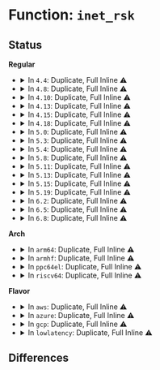 # Function: <code>inet_rsk</code>

## Status
<b>Regular</b>
<ul>
<li>
<details>
<summary>In <code>4.4</code>: Duplicate, Full Inline ⚠️</summary>

**Collision:** Static Duplication

**Inline:** Full

**Transformation:** False

**Instances:**

```
In net/ipv4/inet_connection_sock.c (0)
Location: include/net/inet_sock.h:103
Inline: True
```
```
In net/ipv4/tcp_input.c (0)
Location: include/net/inet_sock.h:103
Inline: True
```
```
In net/ipv4/tcp_output.c (0)
Location: include/net/inet_sock.h:103
Inline: True
```
```
In net/ipv4/tcp_timer.c (0)
Location: include/net/inet_sock.h:103
Inline: True
```
```
In net/ipv4/tcp_ipv4.c (0)
Location: include/net/inet_sock.h:103
Inline: True
```
```
In net/ipv4/tcp_minisocks.c (0)
Location: include/net/inet_sock.h:103
Inline: True
```
```
In net/ipv4/tcp_metrics.c (0)
Location: include/net/inet_sock.h:103
Inline: True
```
```
In net/ipv4/syncookies.c (0)
Location: include/net/inet_sock.h:103
Inline: True
```
```
In net/ipv4/cipso_ipv4.c (0)
Location: include/net/inet_sock.h:103
Inline: True
```
```
In net/ipv6/tcp_ipv6.c (0)
Location: include/net/inet_sock.h:103
Inline: True
```
```
In net/ipv6/inet6_connection_sock.c (0)
Location: include/net/inet_sock.h:103
Inline: True
```
```
In net/ipv6/syncookies.c (0)
Location: include/net/inet_sock.h:103
Inline: True
```
```
In net/netlabel/netlabel_kapi.c (0)
Location: include/net/inet_sock.h:103
Inline: True
```
</details>
</li>
<li>
<details>
<summary>In <code>4.8</code>: Duplicate, Full Inline ⚠️</summary>

**Collision:** Static Duplication

**Inline:** Full

**Transformation:** False

**Instances:**

```
In net/ipv4/inet_connection_sock.c (0)
Location: include/net/inet_sock.h:109
Inline: True
```
```
In net/ipv4/tcp_input.c (0)
Location: include/net/inet_sock.h:109
Inline: True
```
```
In net/ipv4/tcp_output.c (0)
Location: include/net/inet_sock.h:109
Inline: True
```
```
In net/ipv4/tcp_timer.c (0)
Location: include/net/inet_sock.h:109
Inline: True
```
```
In net/ipv4/tcp_ipv4.c (0)
Location: include/net/inet_sock.h:109
Inline: True
```
```
In net/ipv4/tcp_minisocks.c (0)
Location: include/net/inet_sock.h:109
Inline: True
```
```
In net/ipv4/tcp_metrics.c (0)
Location: include/net/inet_sock.h:109
Inline: True
```
```
In net/ipv4/syncookies.c (0)
Location: include/net/inet_sock.h:109
Inline: True
```
```
In net/ipv4/cipso_ipv4.c (0)
Location: include/net/inet_sock.h:109
Inline: True
```
```
In net/ipv6/tcp_ipv6.c (0)
Location: include/net/inet_sock.h:109
Inline: True
```
```
In net/ipv6/inet6_connection_sock.c (0)
Location: include/net/inet_sock.h:109
Inline: True
```
```
In net/ipv6/syncookies.c (0)
Location: include/net/inet_sock.h:109
Inline: True
```
```
In net/ipv6/calipso.c (0)
Location: include/net/inet_sock.h:109
Inline: True
```
```
In net/netlabel/netlabel_kapi.c (0)
Location: include/net/inet_sock.h:109
Inline: True
```
</details>
</li>
<li>
<details>
<summary>In <code>4.10</code>: Duplicate, Full Inline ⚠️</summary>

**Collision:** Static Duplication

**Inline:** Full

**Transformation:** False

**Instances:**

```
In net/ipv4/inet_connection_sock.c (0)
Location: include/net/inet_sock.h:109
Inline: True
```
```
In net/ipv4/tcp_input.c (0)
Location: include/net/inet_sock.h:109
Inline: True
```
```
In net/ipv4/tcp_output.c (0)
Location: include/net/inet_sock.h:109
Inline: True
```
```
In net/ipv4/tcp_timer.c (0)
Location: include/net/inet_sock.h:109
Inline: True
```
```
In net/ipv4/tcp_ipv4.c (0)
Location: include/net/inet_sock.h:109
Inline: True
```
```
In net/ipv4/tcp_minisocks.c (0)
Location: include/net/inet_sock.h:109
Inline: True
```
```
In net/ipv4/tcp_metrics.c (0)
Location: include/net/inet_sock.h:109
Inline: True
```
```
In net/ipv4/syncookies.c (0)
Location: include/net/inet_sock.h:109
Inline: True
```
```
In net/ipv4/cipso_ipv4.c (0)
Location: include/net/inet_sock.h:109
Inline: True
```
```
In net/ipv6/tcp_ipv6.c (0)
Location: include/net/inet_sock.h:109
Inline: True
```
```
In net/ipv6/inet6_connection_sock.c (0)
Location: include/net/inet_sock.h:109
Inline: True
```
```
In net/ipv6/syncookies.c (0)
Location: include/net/inet_sock.h:109
Inline: True
```
```
In net/ipv6/calipso.c (0)
Location: include/net/inet_sock.h:109
Inline: True
```
```
In net/netlabel/netlabel_kapi.c (0)
Location: include/net/inet_sock.h:109
Inline: True
```
</details>
</li>
<li>
<details>
<summary>In <code>4.13</code>: Duplicate, Full Inline ⚠️</summary>

**Collision:** Static Duplication

**Inline:** Full

**Transformation:** False

**Instances:**

```
In net/ipv4/inet_connection_sock.c (0)
Location: include/net/inet_sock.h:109
Inline: True
```
```
In net/ipv4/tcp_input.c (0)
Location: include/net/inet_sock.h:109
Inline: True
```
```
In net/ipv4/tcp_output.c (0)
Location: include/net/inet_sock.h:109
Inline: True
```
```
In net/ipv4/tcp_timer.c (0)
Location: include/net/inet_sock.h:109
Inline: True
```
```
In net/ipv4/tcp_ipv4.c (0)
Location: include/net/inet_sock.h:109
Inline: True
```
```
In net/ipv4/tcp_minisocks.c (0)
Location: include/net/inet_sock.h:109
Inline: True
```
```
In net/ipv4/tcp_metrics.c (0)
Location: include/net/inet_sock.h:109
Inline: True
```
```
In net/ipv4/syncookies.c (0)
Location: include/net/inet_sock.h:109
Inline: True
```
```
In net/ipv4/cipso_ipv4.c (0)
Location: include/net/inet_sock.h:109
Inline: True
```
```
In net/ipv6/tcp_ipv6.c (0)
Location: include/net/inet_sock.h:109
Inline: True
```
```
In net/ipv6/inet6_connection_sock.c (0)
Location: include/net/inet_sock.h:109
Inline: True
```
```
In net/ipv6/syncookies.c (0)
Location: include/net/inet_sock.h:109
Inline: True
```
```
In net/ipv6/calipso.c (0)
Location: include/net/inet_sock.h:109
Inline: True
```
```
In net/netlabel/netlabel_kapi.c (0)
Location: include/net/inet_sock.h:109
Inline: True
```
</details>
</li>
<li>
<details>
<summary>In <code>4.15</code>: Duplicate, Full Inline ⚠️</summary>

**Collision:** Static Duplication

**Inline:** Full

**Transformation:** False

**Instances:**

```
In net/core/net-traces.c (0)
Location: include/net/inet_sock.h:107
Inline: True
```
```
In net/ipv4/inet_connection_sock.c (0)
Location: include/net/inet_sock.h:107
Inline: True
```
```
In net/ipv4/tcp_input.c (0)
Location: include/net/inet_sock.h:107
Inline: True
```
```
In net/ipv4/tcp_output.c (0)
Location: include/net/inet_sock.h:107
Inline: True
```
```
In net/ipv4/tcp_timer.c (0)
Location: include/net/inet_sock.h:107
Inline: True
```
```
In net/ipv4/tcp_ipv4.c (0)
Location: include/net/inet_sock.h:107
Inline: True
```
```
In net/ipv4/tcp_minisocks.c (0)
Location: include/net/inet_sock.h:107
Inline: True
```
```
In net/ipv4/tcp_metrics.c (0)
Location: include/net/inet_sock.h:107
Inline: True
```
```
In net/ipv4/syncookies.c (0)
Location: include/net/inet_sock.h:107
Inline: True
```
```
In net/ipv4/cipso_ipv4.c (0)
Location: include/net/inet_sock.h:107
Inline: True
```
```
In net/ipv6/tcp_ipv6.c (0)
Location: include/net/inet_sock.h:107
Inline: True
```
```
In net/ipv6/inet6_connection_sock.c (0)
Location: include/net/inet_sock.h:107
Inline: True
```
```
In net/ipv6/syncookies.c (0)
Location: include/net/inet_sock.h:107
Inline: True
```
```
In net/ipv6/calipso.c (0)
Location: include/net/inet_sock.h:107
Inline: True
```
```
In net/netlabel/netlabel_kapi.c (0)
Location: include/net/inet_sock.h:107
Inline: True
```
</details>
</li>
<li>
<details>
<summary>In <code>4.18</code>: Duplicate, Full Inline ⚠️</summary>

**Collision:** Static Duplication

**Inline:** Full

**Transformation:** False

**Instances:**

```
In net/core/net-traces.c (0)
Location: include/net/inet_sock.h:107
Inline: True
```
```
In net/ipv4/inet_connection_sock.c (0)
Location: include/net/inet_sock.h:107
Inline: True
```
```
In net/ipv4/tcp_input.c (0)
Location: include/net/inet_sock.h:107
Inline: True
```
```
In net/ipv4/tcp_output.c (0)
Location: include/net/inet_sock.h:107
Inline: True
```
```
In net/ipv4/tcp_timer.c (0)
Location: include/net/inet_sock.h:107
Inline: True
```
```
In net/ipv4/tcp_ipv4.c (0)
Location: include/net/inet_sock.h:107
Inline: True
```
```
In net/ipv4/tcp_minisocks.c (0)
Location: include/net/inet_sock.h:107
Inline: True
```
```
In net/ipv4/tcp_metrics.c (0)
Location: include/net/inet_sock.h:107
Inline: True
```
```
In net/ipv4/syncookies.c (0)
Location: include/net/inet_sock.h:107
Inline: True
```
```
In net/ipv4/cipso_ipv4.c (0)
Location: include/net/inet_sock.h:107
Inline: True
```
```
In net/ipv6/tcp_ipv6.c (0)
Location: include/net/inet_sock.h:107
Inline: True
```
```
In net/ipv6/inet6_connection_sock.c (0)
Location: include/net/inet_sock.h:107
Inline: True
```
```
In net/ipv6/syncookies.c (0)
Location: include/net/inet_sock.h:107
Inline: True
```
```
In net/ipv6/calipso.c (0)
Location: include/net/inet_sock.h:107
Inline: True
```
```
In net/netlabel/netlabel_kapi.c (0)
Location: include/net/inet_sock.h:107
Inline: True
```
</details>
</li>
<li>
<details>
<summary>In <code>5.0</code>: Duplicate, Full Inline ⚠️</summary>

**Collision:** Static Duplication

**Inline:** Full

**Transformation:** False

**Instances:**

```
In net/core/net-traces.c (0)
Location: include/net/inet_sock.h:107
Inline: True
```
```
In net/ipv4/inet_connection_sock.c (0)
Location: include/net/inet_sock.h:107
Inline: True
```
```
In net/ipv4/tcp_input.c (0)
Location: include/net/inet_sock.h:107
Inline: True
```
```
In net/ipv4/tcp_output.c (0)
Location: include/net/inet_sock.h:107
Inline: True
```
```
In net/ipv4/tcp_timer.c (0)
Location: include/net/inet_sock.h:107
Inline: True
```
```
In net/ipv4/tcp_ipv4.c (0)
Location: include/net/inet_sock.h:107
Inline: True
```
```
In net/ipv4/tcp_minisocks.c (0)
Location: include/net/inet_sock.h:107
Inline: True
```
```
In net/ipv4/tcp_metrics.c (0)
Location: include/net/inet_sock.h:107
Inline: True
```
```
In net/ipv4/syncookies.c (0)
Location: include/net/inet_sock.h:107
Inline: True
```
```
In net/ipv4/cipso_ipv4.c (0)
Location: include/net/inet_sock.h:107
Inline: True
```
```
In net/ipv6/tcp_ipv6.c (0)
Location: include/net/inet_sock.h:107
Inline: True
```
```
In net/ipv6/inet6_connection_sock.c (0)
Location: include/net/inet_sock.h:107
Inline: True
```
```
In net/ipv6/syncookies.c (0)
Location: include/net/inet_sock.h:107
Inline: True
```
```
In net/ipv6/calipso.c (0)
Location: include/net/inet_sock.h:107
Inline: True
```
```
In net/netlabel/netlabel_kapi.c (0)
Location: include/net/inet_sock.h:107
Inline: True
```
</details>
</li>
<li>
<details>
<summary>In <code>5.3</code>: Duplicate, Full Inline ⚠️</summary>

**Collision:** Static Duplication

**Inline:** Full

**Transformation:** False

**Instances:**

```
In net/core/net-traces.c (0)
Location: include/net/inet_sock.h:103
Inline: True
```
```
In net/ipv4/inet_connection_sock.c (0)
Location: include/net/inet_sock.h:103
Inline: True
```
```
In net/ipv4/tcp_input.c (0)
Location: include/net/inet_sock.h:103
Inline: True
```
```
In net/ipv4/tcp_output.c (0)
Location: include/net/inet_sock.h:103
Inline: True
```
```
In net/ipv4/tcp_timer.c (0)
Location: include/net/inet_sock.h:103
Inline: True
```
```
In net/ipv4/tcp_ipv4.c (0)
Location: include/net/inet_sock.h:103
Inline: True
```
```
In net/ipv4/tcp_minisocks.c (0)
Location: include/net/inet_sock.h:103
Inline: True
```
```
In net/ipv4/tcp_metrics.c (0)
Location: include/net/inet_sock.h:103
Inline: True
```
```
In net/ipv4/syncookies.c (0)
Location: include/net/inet_sock.h:103
Inline: True
```
```
In net/ipv4/cipso_ipv4.c (0)
Location: include/net/inet_sock.h:103
Inline: True
```
```
In net/ipv6/tcp_ipv6.c (0)
Location: include/net/inet_sock.h:103
Inline: True
```
```
In net/ipv6/inet6_connection_sock.c (0)
Location: include/net/inet_sock.h:103
Inline: True
```
```
In net/ipv6/syncookies.c (0)
Location: include/net/inet_sock.h:103
Inline: True
```
```
In net/ipv6/calipso.c (0)
Location: include/net/inet_sock.h:103
Inline: True
```
```
In net/netlabel/netlabel_kapi.c (0)
Location: include/net/inet_sock.h:103
Inline: True
```
</details>
</li>
<li>
<details>
<summary>In <code>5.4</code>: Duplicate, Full Inline ⚠️</summary>

**Collision:** Static Duplication

**Inline:** Full

**Transformation:** False

**Instances:**

```
In net/core/net-traces.c (0)
Location: include/net/inet_sock.h:103
Inline: True
```
```
In net/ipv4/inet_connection_sock.c (0)
Location: include/net/inet_sock.h:103
Inline: True
```
```
In net/ipv4/tcp_input.c (0)
Location: include/net/inet_sock.h:103
Inline: True
```
```
In net/ipv4/tcp_output.c (0)
Location: include/net/inet_sock.h:103
Inline: True
```
```
In net/ipv4/tcp_timer.c (0)
Location: include/net/inet_sock.h:103
Inline: True
```
```
In net/ipv4/tcp_ipv4.c (0)
Location: include/net/inet_sock.h:103
Inline: True
```
```
In net/ipv4/tcp_minisocks.c (0)
Location: include/net/inet_sock.h:103
Inline: True
```
```
In net/ipv4/tcp_metrics.c (0)
Location: include/net/inet_sock.h:103
Inline: True
```
```
In net/ipv4/syncookies.c (0)
Location: include/net/inet_sock.h:103
Inline: True
```
```
In net/ipv4/cipso_ipv4.c (0)
Location: include/net/inet_sock.h:103
Inline: True
```
```
In net/ipv6/tcp_ipv6.c (0)
Location: include/net/inet_sock.h:103
Inline: True
```
```
In net/ipv6/inet6_connection_sock.c (0)
Location: include/net/inet_sock.h:103
Inline: True
```
```
In net/ipv6/syncookies.c (0)
Location: include/net/inet_sock.h:103
Inline: True
```
```
In net/ipv6/calipso.c (0)
Location: include/net/inet_sock.h:103
Inline: True
```
```
In net/netlabel/netlabel_kapi.c (0)
Location: include/net/inet_sock.h:103
Inline: True
```
</details>
</li>
<li>
<details>
<summary>In <code>5.8</code>: Duplicate, Full Inline ⚠️</summary>

**Collision:** Static Duplication

**Inline:** Full

**Transformation:** False

**Instances:**

```
In net/core/net-traces.c (0)
Location: include/net/inet_sock.h:103
Inline: True
```
```
In net/ipv4/inet_connection_sock.c (0)
Location: include/net/inet_sock.h:103
Inline: True
```
```
In net/ipv4/tcp_input.c (0)
Location: include/net/inet_sock.h:103
Inline: True
```
```
In net/ipv4/tcp_output.c (0)
Location: include/net/inet_sock.h:103
Inline: True
```
```
In net/ipv4/tcp_timer.c (0)
Location: include/net/inet_sock.h:103
Inline: True
```
```
In net/ipv4/tcp_ipv4.c (0)
Location: include/net/inet_sock.h:103
Inline: True
```
```
In net/ipv4/tcp_minisocks.c (0)
Location: include/net/inet_sock.h:103
Inline: True
```
```
In net/ipv4/tcp_metrics.c (0)
Location: include/net/inet_sock.h:103
Inline: True
```
```
In net/ipv4/syncookies.c (0)
Location: include/net/inet_sock.h:103
Inline: True
```
```
In net/ipv4/cipso_ipv4.c (0)
Location: include/net/inet_sock.h:103
Inline: True
```
```
In net/ipv6/tcp_ipv6.c (0)
Location: include/net/inet_sock.h:103
Inline: True
```
```
In net/ipv6/inet6_connection_sock.c (0)
Location: include/net/inet_sock.h:103
Inline: True
```
```
In net/ipv6/syncookies.c (0)
Location: include/net/inet_sock.h:103
Inline: True
```
```
In net/ipv6/calipso.c (0)
Location: include/net/inet_sock.h:103
Inline: True
```
```
In net/netlabel/netlabel_kapi.c (0)
Location: include/net/inet_sock.h:103
Inline: True
```
</details>
</li>
<li>
<details>
<summary>In <code>5.11</code>: Duplicate, Full Inline ⚠️</summary>

**Collision:** Static Duplication

**Inline:** Full

**Transformation:** False

**Instances:**

```
In net/core/net-traces.c (0)
Location: include/net/inet_sock.h:103
Inline: True
```
```
In net/ipv4/inet_connection_sock.c (0)
Location: include/net/inet_sock.h:103
Inline: True
```
```
In net/ipv4/tcp_input.c (0)
Location: include/net/inet_sock.h:103
Inline: True
```
```
In net/ipv4/tcp_output.c (0)
Location: include/net/inet_sock.h:103
Inline: True
```
```
In net/ipv4/tcp_timer.c (0)
Location: include/net/inet_sock.h:103
Inline: True
```
```
In net/ipv4/tcp_ipv4.c (0)
Location: include/net/inet_sock.h:103
Inline: True
```
```
In net/ipv4/tcp_minisocks.c (0)
Location: include/net/inet_sock.h:103
Inline: True
```
```
In net/ipv4/tcp_metrics.c (0)
Location: include/net/inet_sock.h:103
Inline: True
```
```
In net/ipv4/syncookies.c (0)
Location: include/net/inet_sock.h:103
Inline: True
```
```
In net/ipv4/cipso_ipv4.c (0)
Location: include/net/inet_sock.h:103
Inline: True
```
```
In net/ipv6/tcp_ipv6.c (0)
Location: include/net/inet_sock.h:103
Inline: True
```
```
In net/ipv6/inet6_connection_sock.c (0)
Location: include/net/inet_sock.h:103
Inline: True
```
```
In net/ipv6/syncookies.c (0)
Location: include/net/inet_sock.h:103
Inline: True
```
```
In net/ipv6/calipso.c (0)
Location: include/net/inet_sock.h:103
Inline: True
```
```
In net/netlabel/netlabel_kapi.c (0)
Location: include/net/inet_sock.h:103
Inline: True
```
</details>
</li>
<li>
<details>
<summary>In <code>5.13</code>: Duplicate, Full Inline ⚠️</summary>

**Collision:** Static Duplication

**Inline:** Full

**Transformation:** False

**Instances:**

```
In net/core/net-traces.c (0)
Location: include/net/inet_sock.h:103
Inline: True
```
```
In net/ipv4/inet_connection_sock.c (0)
Location: include/net/inet_sock.h:103
Inline: True
```
```
In net/ipv4/tcp_input.c (0)
Location: include/net/inet_sock.h:103
Inline: True
```
```
In net/ipv4/tcp_output.c (0)
Location: include/net/inet_sock.h:103
Inline: True
```
```
In net/ipv4/tcp_timer.c (0)
Location: include/net/inet_sock.h:103
Inline: True
```
```
In net/ipv4/tcp_ipv4.c (0)
Location: include/net/inet_sock.h:103
Inline: True
```
```
In net/ipv4/tcp_minisocks.c (0)
Location: include/net/inet_sock.h:103
Inline: True
```
```
In net/ipv4/tcp_metrics.c (0)
Location: include/net/inet_sock.h:103
Inline: True
```
```
In net/ipv4/syncookies.c (0)
Location: include/net/inet_sock.h:103
Inline: True
```
```
In net/ipv4/cipso_ipv4.c (0)
Location: include/net/inet_sock.h:103
Inline: True
```
```
In net/ipv6/tcp_ipv6.c (0)
Location: include/net/inet_sock.h:103
Inline: True
```
```
In net/ipv6/inet6_connection_sock.c (0)
Location: include/net/inet_sock.h:103
Inline: True
```
```
In net/ipv6/syncookies.c (0)
Location: include/net/inet_sock.h:103
Inline: True
```
```
In net/ipv6/calipso.c (0)
Location: include/net/inet_sock.h:103
Inline: True
```
```
In net/netlabel/netlabel_kapi.c (0)
Location: include/net/inet_sock.h:103
Inline: True
```
</details>
</li>
<li>
<details>
<summary>In <code>5.15</code>: Duplicate, Full Inline ⚠️</summary>

**Collision:** Static Duplication

**Inline:** Full

**Transformation:** False

**Instances:**

```
In net/core/net-traces.c (0)
Location: include/net/inet_sock.h:103
Inline: True
```
```
In net/ipv4/inet_connection_sock.c (0)
Location: include/net/inet_sock.h:103
Inline: True
```
```
In net/ipv4/tcp_input.c (0)
Location: include/net/inet_sock.h:103
Inline: True
```
```
In net/ipv4/tcp_output.c (0)
Location: include/net/inet_sock.h:103
Inline: True
```
```
In net/ipv4/tcp_timer.c (0)
Location: include/net/inet_sock.h:103
Inline: True
```
```
In net/ipv4/tcp_ipv4.c (0)
Location: include/net/inet_sock.h:103
Inline: True
```
```
In net/ipv4/tcp_minisocks.c (0)
Location: include/net/inet_sock.h:103
Inline: True
```
```
In net/ipv4/tcp_metrics.c (0)
Location: include/net/inet_sock.h:103
Inline: True
```
```
In net/ipv4/syncookies.c (0)
Location: include/net/inet_sock.h:103
Inline: True
```
```
In net/ipv4/cipso_ipv4.c (0)
Location: include/net/inet_sock.h:103
Inline: True
```
```
In net/ipv6/tcp_ipv6.c (0)
Location: include/net/inet_sock.h:103
Inline: True
```
```
In net/ipv6/inet6_connection_sock.c (0)
Location: include/net/inet_sock.h:103
Inline: True
```
```
In net/ipv6/syncookies.c (0)
Location: include/net/inet_sock.h:103
Inline: True
```
```
In net/ipv6/calipso.c (0)
Location: include/net/inet_sock.h:103
Inline: True
```
```
In net/netlabel/netlabel_kapi.c (0)
Location: include/net/inet_sock.h:103
Inline: True
```
</details>
</li>
<li>
<details>
<summary>In <code>5.19</code>: Duplicate, Full Inline ⚠️</summary>

**Collision:** Static Duplication

**Inline:** Full

**Transformation:** False

**Instances:**

```
In net/core/net-traces.c (0)
Location: include/net/inet_sock.h:103
Inline: True
```
```
In net/ipv4/inet_connection_sock.c (0)
Location: include/net/inet_sock.h:103
Inline: True
```
```
In net/ipv4/tcp_input.c (0)
Location: include/net/inet_sock.h:103
Inline: True
```
```
In net/ipv4/tcp_output.c (0)
Location: include/net/inet_sock.h:103
Inline: True
```
```
In net/ipv4/tcp_timer.c (0)
Location: include/net/inet_sock.h:103
Inline: True
```
```
In net/ipv4/tcp_ipv4.c (0)
Location: include/net/inet_sock.h:103
Inline: True
```
```
In net/ipv4/tcp_minisocks.c (0)
Location: include/net/inet_sock.h:103
Inline: True
```
```
In net/ipv4/tcp_metrics.c (0)
Location: include/net/inet_sock.h:103
Inline: True
```
```
In net/ipv4/syncookies.c (0)
Location: include/net/inet_sock.h:103
Inline: True
```
```
In net/ipv4/cipso_ipv4.c (0)
Location: include/net/inet_sock.h:103
Inline: True
```
```
In net/ipv6/tcp_ipv6.c (0)
Location: include/net/inet_sock.h:103
Inline: True
```
```
In net/ipv6/inet6_connection_sock.c (0)
Location: include/net/inet_sock.h:103
Inline: True
```
```
In net/ipv6/syncookies.c (0)
Location: include/net/inet_sock.h:103
Inline: True
```
```
In net/ipv6/calipso.c (0)
Location: include/net/inet_sock.h:103
Inline: True
```
```
In net/netlabel/netlabel_kapi.c (0)
Location: include/net/inet_sock.h:103
Inline: True
```
</details>
</li>
<li>
<details>
<summary>In <code>6.2</code>: Duplicate, Full Inline ⚠️</summary>

**Collision:** Static Duplication

**Inline:** Full

**Transformation:** False

**Instances:**

```
In net/core/net-traces.c (0)
Location: include/net/inet_sock.h:103
Inline: True
```
```
In net/ipv4/inet_connection_sock.c (0)
Location: include/net/inet_sock.h:103
Inline: True
```
```
In net/ipv4/tcp_input.c (0)
Location: include/net/inet_sock.h:103
Inline: True
```
```
In net/ipv4/tcp_output.c (0)
Location: include/net/inet_sock.h:103
Inline: True
```
```
In net/ipv4/tcp_timer.c (0)
Location: include/net/inet_sock.h:103
Inline: True
```
```
In net/ipv4/tcp_ipv4.c (0)
Location: include/net/inet_sock.h:103
Inline: True
```
```
In net/ipv4/tcp_minisocks.c (0)
Location: include/net/inet_sock.h:103
Inline: True
```
```
In net/ipv4/tcp_metrics.c (0)
Location: include/net/inet_sock.h:103
Inline: True
```
```
In net/ipv4/syncookies.c (0)
Location: include/net/inet_sock.h:103
Inline: True
```
```
In net/ipv4/cipso_ipv4.c (0)
Location: include/net/inet_sock.h:103
Inline: True
```
```
In net/ipv6/tcp_ipv6.c (0)
Location: include/net/inet_sock.h:103
Inline: True
```
```
In net/ipv6/inet6_connection_sock.c (0)
Location: include/net/inet_sock.h:103
Inline: True
```
```
In net/ipv6/syncookies.c (0)
Location: include/net/inet_sock.h:103
Inline: True
```
```
In net/ipv6/calipso.c (0)
Location: include/net/inet_sock.h:103
Inline: True
```
```
In net/netlabel/netlabel_kapi.c (0)
Location: include/net/inet_sock.h:103
Inline: True
```
```
In net/mptcp/subflow.c (0)
Location: include/net/inet_sock.h:103
Inline: True
```
</details>
</li>
<li>
<details>
<summary>In <code>6.5</code>: Duplicate, Full Inline ⚠️</summary>

**Collision:** Static Duplication

**Inline:** Full

**Transformation:** False

**Instances:**

```
In net/core/net-traces.c (0)
Location: include/net/inet_sock.h:103
Inline: True
```
```
In net/ipv4/inet_connection_sock.c (0)
Location: include/net/inet_sock.h:103
Inline: True
```
```
In net/ipv4/tcp_input.c (0)
Location: include/net/inet_sock.h:103
Inline: True
```
```
In net/ipv4/tcp_output.c (0)
Location: include/net/inet_sock.h:103
Inline: True
```
```
In net/ipv4/tcp_timer.c (0)
Location: include/net/inet_sock.h:103
Inline: True
```
```
In net/ipv4/tcp_ipv4.c (0)
Location: include/net/inet_sock.h:103
Inline: True
```
```
In net/ipv4/tcp_minisocks.c (0)
Location: include/net/inet_sock.h:103
Inline: True
```
```
In net/ipv4/tcp_metrics.c (0)
Location: include/net/inet_sock.h:103
Inline: True
```
```
In net/ipv4/syncookies.c (0)
Location: include/net/inet_sock.h:103
Inline: True
```
```
In net/ipv4/cipso_ipv4.c (0)
Location: include/net/inet_sock.h:103
Inline: True
```
```
In net/ipv6/tcp_ipv6.c (0)
Location: include/net/inet_sock.h:103
Inline: True
```
```
In net/ipv6/inet6_connection_sock.c (0)
Location: include/net/inet_sock.h:103
Inline: True
```
```
In net/ipv6/syncookies.c (0)
Location: include/net/inet_sock.h:103
Inline: True
```
```
In net/ipv6/calipso.c (0)
Location: include/net/inet_sock.h:103
Inline: True
```
```
In net/netlabel/netlabel_kapi.c (0)
Location: include/net/inet_sock.h:103
Inline: True
```
```
In net/mptcp/subflow.c (0)
Location: include/net/inet_sock.h:103
Inline: True
```
</details>
</li>
<li>
<details>
<summary>In <code>6.8</code>: Duplicate, Full Inline ⚠️</summary>

**Collision:** Static Duplication

**Inline:** Full

**Transformation:** False

**Instances:**

```
In net/core/net-traces.c (0)
Location: include/net/inet_sock.h:103
Inline: True
```
```
In net/ipv4/inet_connection_sock.c (0)
Location: include/net/inet_sock.h:103
Inline: True
```
```
In net/ipv4/tcp_input.c (0)
Location: include/net/inet_sock.h:103
Inline: True
```
```
In net/ipv4/tcp_output.c (0)
Location: include/net/inet_sock.h:103
Inline: True
```
```
In net/ipv4/tcp_timer.c (0)
Location: include/net/inet_sock.h:103
Inline: True
```
```
In net/ipv4/tcp_ipv4.c (0)
Location: include/net/inet_sock.h:103
Inline: True
```
```
In net/ipv4/tcp_minisocks.c (0)
Location: include/net/inet_sock.h:103
Inline: True
```
```
In net/ipv4/tcp_metrics.c (0)
Location: include/net/inet_sock.h:103
Inline: True
```
```
In net/ipv4/syncookies.c (0)
Location: include/net/inet_sock.h:103
Inline: True
```
```
In net/ipv4/cipso_ipv4.c (0)
Location: include/net/inet_sock.h:103
Inline: True
```
```
In net/ipv4/tcp_ao.c (0)
Location: include/net/inet_sock.h:103
Inline: True
```
```
In net/ipv6/tcp_ipv6.c (0)
Location: include/net/inet_sock.h:103
Inline: True
```
```
In net/ipv6/inet6_connection_sock.c (0)
Location: include/net/inet_sock.h:103
Inline: True
```
```
In net/ipv6/syncookies.c (0)
Location: include/net/inet_sock.h:103
Inline: True
```
```
In net/ipv6/calipso.c (0)
Location: include/net/inet_sock.h:103
Inline: True
```
```
In net/ipv6/tcp_ao.c (0)
Location: include/net/inet_sock.h:103
Inline: True
```
```
In net/netlabel/netlabel_kapi.c (0)
Location: include/net/inet_sock.h:103
Inline: True
```
```
In net/mptcp/subflow.c (0)
Location: include/net/inet_sock.h:103
Inline: True
```
</details>
</li>
</ul>
<b>Arch</b>
<ul>
<li>
<details>
<summary>In <code>arm64</code>: Duplicate, Full Inline ⚠️</summary>

**Collision:** Static Duplication

**Inline:** Full

**Transformation:** False

**Instances:**

```
In net/core/net-traces.c (0)
Location: include/net/inet_sock.h:103
Inline: True
```
```
In net/ipv4/inet_connection_sock.c (0)
Location: include/net/inet_sock.h:103
Inline: True
```
```
In net/ipv4/tcp_input.c (0)
Location: include/net/inet_sock.h:103
Inline: True
```
```
In net/ipv4/tcp_output.c (0)
Location: include/net/inet_sock.h:103
Inline: True
```
```
In net/ipv4/tcp_timer.c (0)
Location: include/net/inet_sock.h:103
Inline: True
```
```
In net/ipv4/tcp_ipv4.c (0)
Location: include/net/inet_sock.h:103
Inline: True
```
```
In net/ipv4/tcp_minisocks.c (0)
Location: include/net/inet_sock.h:103
Inline: True
```
```
In net/ipv4/tcp_metrics.c (0)
Location: include/net/inet_sock.h:103
Inline: True
```
```
In net/ipv4/syncookies.c (0)
Location: include/net/inet_sock.h:103
Inline: True
```
```
In net/ipv4/cipso_ipv4.c (0)
Location: include/net/inet_sock.h:103
Inline: True
```
```
In net/ipv6/tcp_ipv6.c (0)
Location: include/net/inet_sock.h:103
Inline: True
```
```
In net/ipv6/inet6_connection_sock.c (0)
Location: include/net/inet_sock.h:103
Inline: True
```
```
In net/ipv6/syncookies.c (0)
Location: include/net/inet_sock.h:103
Inline: True
```
```
In net/ipv6/calipso.c (0)
Location: include/net/inet_sock.h:103
Inline: True
```
```
In net/netlabel/netlabel_kapi.c (0)
Location: include/net/inet_sock.h:103
Inline: True
```
</details>
</li>
<li>
<details>
<summary>In <code>armhf</code>: Duplicate, Full Inline ⚠️</summary>

**Collision:** Static Duplication

**Inline:** Full

**Transformation:** False

**Instances:**

```
In net/core/net-traces.c (0)
Location: include/net/inet_sock.h:103
Inline: True
```
```
In net/ipv4/inet_connection_sock.c (0)
Location: include/net/inet_sock.h:103
Inline: True
```
```
In net/ipv4/tcp_input.c (0)
Location: include/net/inet_sock.h:103
Inline: True
```
```
In net/ipv4/tcp_output.c (0)
Location: include/net/inet_sock.h:103
Inline: True
```
```
In net/ipv4/tcp_timer.c (0)
Location: include/net/inet_sock.h:103
Inline: True
```
```
In net/ipv4/tcp_ipv4.c (0)
Location: include/net/inet_sock.h:103
Inline: True
```
```
In net/ipv4/tcp_minisocks.c (0)
Location: include/net/inet_sock.h:103
Inline: True
```
```
In net/ipv4/tcp_metrics.c (0)
Location: include/net/inet_sock.h:103
Inline: True
```
```
In net/ipv4/syncookies.c (0)
Location: include/net/inet_sock.h:103
Inline: True
```
```
In net/ipv4/cipso_ipv4.c (0)
Location: include/net/inet_sock.h:103
Inline: True
```
```
In net/ipv6/tcp_ipv6.c (0)
Location: include/net/inet_sock.h:103
Inline: True
```
```
In net/ipv6/inet6_connection_sock.c (0)
Location: include/net/inet_sock.h:103
Inline: True
```
```
In net/ipv6/syncookies.c (0)
Location: include/net/inet_sock.h:103
Inline: True
```
```
In net/ipv6/calipso.c (0)
Location: include/net/inet_sock.h:103
Inline: True
```
```
In net/netlabel/netlabel_kapi.c (0)
Location: include/net/inet_sock.h:103
Inline: True
```
</details>
</li>
<li>
<details>
<summary>In <code>ppc64el</code>: Duplicate, Full Inline ⚠️</summary>

**Collision:** Static Duplication

**Inline:** Full

**Transformation:** False

**Instances:**

```
In net/core/net-traces.c (0)
Location: include/net/inet_sock.h:103
Inline: True
```
```
In net/ipv4/inet_connection_sock.c (0)
Location: include/net/inet_sock.h:103
Inline: True
```
```
In net/ipv4/tcp_input.c (0)
Location: include/net/inet_sock.h:103
Inline: True
```
```
In net/ipv4/tcp_output.c (0)
Location: include/net/inet_sock.h:103
Inline: True
```
```
In net/ipv4/tcp_timer.c (0)
Location: include/net/inet_sock.h:103
Inline: True
```
```
In net/ipv4/tcp_ipv4.c (0)
Location: include/net/inet_sock.h:103
Inline: True
```
```
In net/ipv4/tcp_minisocks.c (0)
Location: include/net/inet_sock.h:103
Inline: True
```
```
In net/ipv4/tcp_metrics.c (0)
Location: include/net/inet_sock.h:103
Inline: True
```
```
In net/ipv4/syncookies.c (0)
Location: include/net/inet_sock.h:103
Inline: True
```
```
In net/ipv4/cipso_ipv4.c (0)
Location: include/net/inet_sock.h:103
Inline: True
```
```
In net/ipv6/tcp_ipv6.c (0)
Location: include/net/inet_sock.h:103
Inline: True
```
```
In net/ipv6/inet6_connection_sock.c (0)
Location: include/net/inet_sock.h:103
Inline: True
```
```
In net/ipv6/syncookies.c (0)
Location: include/net/inet_sock.h:103
Inline: True
```
```
In net/ipv6/calipso.c (0)
Location: include/net/inet_sock.h:103
Inline: True
```
```
In net/netlabel/netlabel_kapi.c (0)
Location: include/net/inet_sock.h:103
Inline: True
```
</details>
</li>
<li>
<details>
<summary>In <code>riscv64</code>: Duplicate, Full Inline ⚠️</summary>

**Collision:** Static Duplication

**Inline:** Full

**Transformation:** False

**Instances:**

```
In net/core/net-traces.c (0)
Location: include/net/inet_sock.h:103
Inline: True
```
```
In net/ipv4/inet_connection_sock.c (0)
Location: include/net/inet_sock.h:103
Inline: True
```
```
In net/ipv4/tcp_input.c (0)
Location: include/net/inet_sock.h:103
Inline: True
```
```
In net/ipv4/tcp_output.c (0)
Location: include/net/inet_sock.h:103
Inline: True
```
```
In net/ipv4/tcp_timer.c (0)
Location: include/net/inet_sock.h:103
Inline: True
```
```
In net/ipv4/tcp_ipv4.c (0)
Location: include/net/inet_sock.h:103
Inline: True
```
```
In net/ipv4/tcp_minisocks.c (0)
Location: include/net/inet_sock.h:103
Inline: True
```
```
In net/ipv4/tcp_metrics.c (0)
Location: include/net/inet_sock.h:103
Inline: True
```
```
In net/ipv4/syncookies.c (0)
Location: include/net/inet_sock.h:103
Inline: True
```
```
In net/ipv4/cipso_ipv4.c (0)
Location: include/net/inet_sock.h:103
Inline: True
```
```
In net/ipv6/tcp_ipv6.c (0)
Location: include/net/inet_sock.h:103
Inline: True
```
```
In net/ipv6/inet6_connection_sock.c (0)
Location: include/net/inet_sock.h:103
Inline: True
```
```
In net/ipv6/syncookies.c (0)
Location: include/net/inet_sock.h:103
Inline: True
```
```
In net/ipv6/calipso.c (0)
Location: include/net/inet_sock.h:103
Inline: True
```
```
In net/netlabel/netlabel_kapi.c (0)
Location: include/net/inet_sock.h:103
Inline: True
```
</details>
</li>
</ul>
<b>Flavor</b>
<ul>
<li>
<details>
<summary>In <code>aws</code>: Duplicate, Full Inline ⚠️</summary>

**Collision:** Static Duplication

**Inline:** Full

**Transformation:** False

**Instances:**

```
In net/core/net-traces.c (0)
Location: include/net/inet_sock.h:103
Inline: True
```
```
In net/ipv4/inet_connection_sock.c (0)
Location: include/net/inet_sock.h:103
Inline: True
```
```
In net/ipv4/tcp_input.c (0)
Location: include/net/inet_sock.h:103
Inline: True
```
```
In net/ipv4/tcp_output.c (0)
Location: include/net/inet_sock.h:103
Inline: True
```
```
In net/ipv4/tcp_timer.c (0)
Location: include/net/inet_sock.h:103
Inline: True
```
```
In net/ipv4/tcp_ipv4.c (0)
Location: include/net/inet_sock.h:103
Inline: True
```
```
In net/ipv4/tcp_minisocks.c (0)
Location: include/net/inet_sock.h:103
Inline: True
```
```
In net/ipv4/tcp_metrics.c (0)
Location: include/net/inet_sock.h:103
Inline: True
```
```
In net/ipv4/syncookies.c (0)
Location: include/net/inet_sock.h:103
Inline: True
```
```
In net/ipv4/cipso_ipv4.c (0)
Location: include/net/inet_sock.h:103
Inline: True
```
```
In net/ipv6/tcp_ipv6.c (0)
Location: include/net/inet_sock.h:103
Inline: True
```
```
In net/ipv6/inet6_connection_sock.c (0)
Location: include/net/inet_sock.h:103
Inline: True
```
```
In net/ipv6/syncookies.c (0)
Location: include/net/inet_sock.h:103
Inline: True
```
```
In net/ipv6/calipso.c (0)
Location: include/net/inet_sock.h:103
Inline: True
```
```
In net/netlabel/netlabel_kapi.c (0)
Location: include/net/inet_sock.h:103
Inline: True
```
</details>
</li>
<li>
<details>
<summary>In <code>azure</code>: Duplicate, Full Inline ⚠️</summary>

**Collision:** Static Duplication

**Inline:** Full

**Transformation:** False

**Instances:**

```
In net/core/net-traces.c (0)
Location: include/net/inet_sock.h:103
Inline: True
```
```
In net/ipv4/inet_connection_sock.c (0)
Location: include/net/inet_sock.h:103
Inline: True
```
```
In net/ipv4/tcp_input.c (0)
Location: include/net/inet_sock.h:103
Inline: True
```
```
In net/ipv4/tcp_output.c (0)
Location: include/net/inet_sock.h:103
Inline: True
```
```
In net/ipv4/tcp_timer.c (0)
Location: include/net/inet_sock.h:103
Inline: True
```
```
In net/ipv4/tcp_ipv4.c (0)
Location: include/net/inet_sock.h:103
Inline: True
```
```
In net/ipv4/tcp_minisocks.c (0)
Location: include/net/inet_sock.h:103
Inline: True
```
```
In net/ipv4/tcp_metrics.c (0)
Location: include/net/inet_sock.h:103
Inline: True
```
```
In net/ipv4/syncookies.c (0)
Location: include/net/inet_sock.h:103
Inline: True
```
```
In net/ipv4/cipso_ipv4.c (0)
Location: include/net/inet_sock.h:103
Inline: True
```
```
In net/ipv6/tcp_ipv6.c (0)
Location: include/net/inet_sock.h:103
Inline: True
```
```
In net/ipv6/inet6_connection_sock.c (0)
Location: include/net/inet_sock.h:103
Inline: True
```
```
In net/ipv6/syncookies.c (0)
Location: include/net/inet_sock.h:103
Inline: True
```
```
In net/ipv6/calipso.c (0)
Location: include/net/inet_sock.h:103
Inline: True
```
```
In net/netlabel/netlabel_kapi.c (0)
Location: include/net/inet_sock.h:103
Inline: True
```
</details>
</li>
<li>
<details>
<summary>In <code>gcp</code>: Duplicate, Full Inline ⚠️</summary>

**Collision:** Static Duplication

**Inline:** Full

**Transformation:** False

**Instances:**

```
In net/core/net-traces.c (0)
Location: include/net/inet_sock.h:103
Inline: True
```
```
In net/ipv4/inet_connection_sock.c (0)
Location: include/net/inet_sock.h:103
Inline: True
```
```
In net/ipv4/tcp_input.c (0)
Location: include/net/inet_sock.h:103
Inline: True
```
```
In net/ipv4/tcp_output.c (0)
Location: include/net/inet_sock.h:103
Inline: True
```
```
In net/ipv4/tcp_timer.c (0)
Location: include/net/inet_sock.h:103
Inline: True
```
```
In net/ipv4/tcp_ipv4.c (0)
Location: include/net/inet_sock.h:103
Inline: True
```
```
In net/ipv4/tcp_minisocks.c (0)
Location: include/net/inet_sock.h:103
Inline: True
```
```
In net/ipv4/tcp_metrics.c (0)
Location: include/net/inet_sock.h:103
Inline: True
```
```
In net/ipv4/syncookies.c (0)
Location: include/net/inet_sock.h:103
Inline: True
```
```
In net/ipv4/cipso_ipv4.c (0)
Location: include/net/inet_sock.h:103
Inline: True
```
```
In net/ipv6/tcp_ipv6.c (0)
Location: include/net/inet_sock.h:103
Inline: True
```
```
In net/ipv6/inet6_connection_sock.c (0)
Location: include/net/inet_sock.h:103
Inline: True
```
```
In net/ipv6/syncookies.c (0)
Location: include/net/inet_sock.h:103
Inline: True
```
```
In net/ipv6/calipso.c (0)
Location: include/net/inet_sock.h:103
Inline: True
```
```
In net/netlabel/netlabel_kapi.c (0)
Location: include/net/inet_sock.h:103
Inline: True
```
</details>
</li>
<li>
<details>
<summary>In <code>lowlatency</code>: Duplicate, Full Inline ⚠️</summary>

**Collision:** Static Duplication

**Inline:** Full

**Transformation:** False

**Instances:**

```
In net/core/net-traces.c (0)
Location: include/net/inet_sock.h:103
Inline: True
```
```
In net/ipv4/inet_connection_sock.c (0)
Location: include/net/inet_sock.h:103
Inline: True
```
```
In net/ipv4/tcp_input.c (0)
Location: include/net/inet_sock.h:103
Inline: True
```
```
In net/ipv4/tcp_output.c (0)
Location: include/net/inet_sock.h:103
Inline: True
```
```
In net/ipv4/tcp_timer.c (0)
Location: include/net/inet_sock.h:103
Inline: True
```
```
In net/ipv4/tcp_ipv4.c (0)
Location: include/net/inet_sock.h:103
Inline: True
```
```
In net/ipv4/tcp_minisocks.c (0)
Location: include/net/inet_sock.h:103
Inline: True
```
```
In net/ipv4/tcp_metrics.c (0)
Location: include/net/inet_sock.h:103
Inline: True
```
```
In net/ipv4/syncookies.c (0)
Location: include/net/inet_sock.h:103
Inline: True
```
```
In net/ipv4/cipso_ipv4.c (0)
Location: include/net/inet_sock.h:103
Inline: True
```
```
In net/ipv6/tcp_ipv6.c (0)
Location: include/net/inet_sock.h:103
Inline: True
```
```
In net/ipv6/inet6_connection_sock.c (0)
Location: include/net/inet_sock.h:103
Inline: True
```
```
In net/ipv6/syncookies.c (0)
Location: include/net/inet_sock.h:103
Inline: True
```
```
In net/ipv6/calipso.c (0)
Location: include/net/inet_sock.h:103
Inline: True
```
```
In net/netlabel/netlabel_kapi.c (0)
Location: include/net/inet_sock.h:103
Inline: True
```
</details>
</li>
</ul>

## Differences
